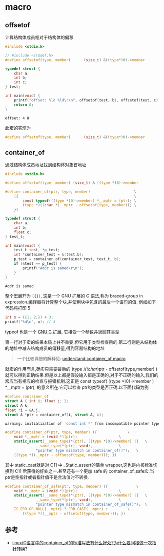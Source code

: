 
# macro

## offsetof

计算结构体成员相对于结构体的偏移

```c
#include <stdio.h>

// #include <stddef.h>
#define offsetof(type, member)      (size_t) &((type*)0)->member

typedef struct {
    char a;
    int b;
    int c;
} test;

int main(void) {
    printf("offset: %ld %ld\r\n", offsetof(test, b), offsetof(test, c));
    return 0;
}
```

```bash
offset: 4 8
```

此宏的实现为

```c
#define offsetof(type, member)      (size_t) &((type*)0)->member
```

## container_of

通过结构体成员地址找到结构体对象首地址

```c
#include <stdio.h>

#define offsetof(type, member) (size_t) & ((type *)0)->member

#define container_of(ptr, type, member)                    \
    ({                                                     \
        const typeof(((type *)0)->member) *__mptr = (ptr); \
        (type *)((char *)__mptr - offsetof(type, member)); \
    })

typedef struct {
    char a;
    int b;
    float c;
} test_t;

int main(void) {
    test_t test, *p_test;
    int *container_test = &(test.b);
    p_test = container_of(container_test, test_t, b);
    if (&test == p_test) {
        printf("Addr is samed\r\n");
    }
}
```

```bash
Addr is samed
```

整个宏展开为 `({})`, 这是一个 GNU 扩展的 C 语法,称为 braced-group in expression.编译器将计算整个块,并使用块中包含的最后一个语句的值, 例如如下代码将打印 5

```c
int x = ({1; 2;}) + 3;
printf("%d\n", x); // 5
```

typeof 也是一个 [GNU C 扩展](https://gcc.gnu.org/onlinedocs/gcc/Typeof.html), 它接受一个参数并返回其类型

第一行对于宏的结果本质上并不重要,但它用于类型检查目的.第二行则是从结构体的地址中减去结构成员的偏移量,得到容器结构的地址

> 一个比较详细的解释见: [understand container_of macro](https://linux-concepts.blogspot.com/2018/01/understanding-containerof-macro-in.html)

就宏的作用而言,确实只需要最后的 (type *)((char*)ptr - offsetof(type,member) )就可以得到正确结果.但是以上都是假设输入都是正确的,对于不正确的输入,我们的宏应当有相应的检查与报错机制.这正是 const typeof( ((type *)0)->member ) *__mptr = (ptr); 的意义所在.它可以检查 ptr的类型是否正确.以下面代码为例

```c
#define container_of
struct A { int i; float j; };
struct A k;
float *i = &A.j;
struct A *ptr = container_of(i, struct A, i);
```

```bash
warning: initialization of 'const int *' from incompatible pointer type 'float *'
```

```c
#define container_of(ptr, type, member) ({				\
	void *__mptr = (void *)(ptr);					\
	static_assert(__same_type(*(ptr), ((type *)0)->member) ||	\
		      __same_type(*(ptr), void),			\
		      "pointer type mismatch in container_of()");	\
	((type *)(__mptr - offsetof(type, member))); })
```

其中 static_cast就是对 C11 中 _Static_assert的简单 wrapper,这也是内核标准切换到 C11 后获得的好处之一.甚至还有一个更加 safe 的 container_of_safe宏.当 ptr是空指针或者指针值不是合法值时不转换.

```c
#define container_of_safe(ptr, type, member) ({				\
	void *__mptr = (void *)(ptr);					\
	static_assert(__same_type(*(ptr), ((type *)0)->member) ||	\
		      __same_type(*(ptr), void),			\
		      "pointer type mismatch in container_of_safe()");	\
	IS_ERR_OR_NULL(__mptr) ? ERR_CAST(__mptr) :			\
		((type *)(__mptr - offsetof(type, member))); })
```

## 参考

- [linux/C语言中的container_of的标准写法有什么好处?为什么要间接做一次指针转换?](https://www.zhihu.com/question/564087562)